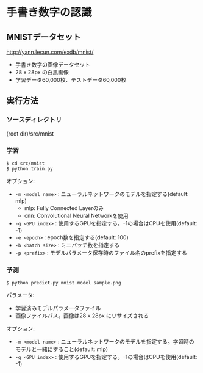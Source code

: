 # 手書き数字の認識

## MNISTデータセット

http://yann.lecun.com/exdb/mnist/

* 手書き数字の画像データセット
* 28 x 28px の白黒画像
* 学習データ60,000枚、テストデータ60,000枚

## 実行方法

### ソースディレクトリ

(root dir)/src/mnist

### 学習

```
$ cd src/mnist
$ python train.py
```

オプション:
* `-m <model name>` : ニューラルネットワークのモデルを指定する(default: mlp)
    * mlp: Fully Connected Layerのみ
    * cnn: Convolutional Neural Networkを使用
* `-g <GPU index>` : 使用するGPUを指定する。-1の場合はCPUを使用(default: -1)
* `-e <epoch>` : epoch数を指定する(default: 100)
* `-b <batch size>` : ミニバッチ数を指定する
* `-p <prefix>` : モデルパラメータ保存時のファイル名のprefixを指定する

### 予測

```
$ python predict.py mnist.model sample.png
```

パラメータ:
* 学習済みモデルパラメータファイル
* 画像ファイルパス。画像は28 x 28px にリサイズされる

オプション:
* `-m <model name>` : ニューラルネットワークのモデルを指定する。学習時のモデルと一緒にすること(default: mlp)
* `-g <GPU index>` : 使用するGPUを指定する。-1の場合はCPUを使用(default: -1)
